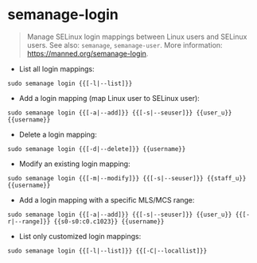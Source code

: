 # semanage-login

> Manage SELinux login mappings between Linux users and SELinux users.
> See also: `semanage`, `semanage-user`.
> More information: <https://manned.org/semanage-login>.

- List all login mappings:

`sudo semanage login {{[-l|--list]}}`

- Add a login mapping (map Linux user to SELinux user):

`sudo semanage login {{[-a|--add]}} {{[-s|--seuser]}} {{user_u}} {{username}}`

- Delete a login mapping:

`sudo semanage login {{[-d|--delete]}} {{username}}`

- Modify an existing login mapping:

`sudo semanage login {{[-m|--modify]}} {{[-s|--seuser]}} {{staff_u}} {{username}}`

- Add a login mapping with a specific MLS/MCS range:

`sudo semanage login {{[-a|--add]}} {{[-s|--seuser]}} {{user_u}} {{[-r|--range]}} {{s0-s0:c0.c1023}} {{username}}`

- List only customized login mappings:

`sudo semanage login {{[-l|--list]}} {{[-C|--locallist]}}`
